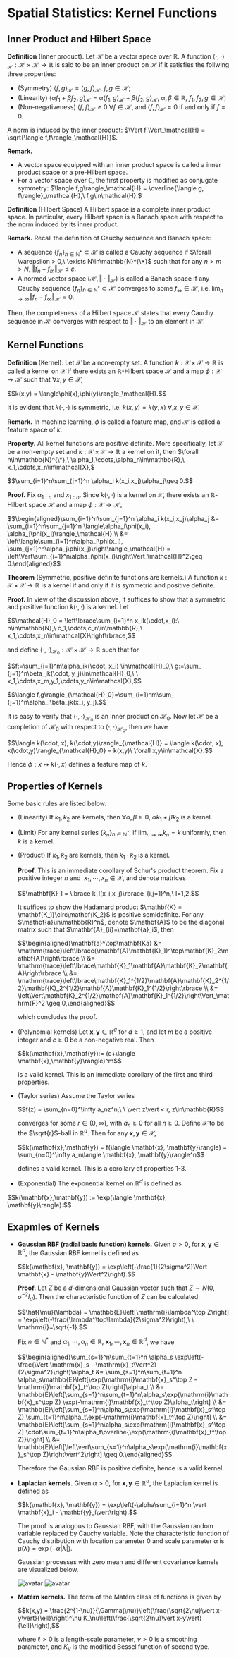 # Spatial Statistics: Kernel Functions
## Inner Product and Hilbert Space
**Definition** (Inner product). Let $\mathcal{H}$ be a vector space over $\mathbb{R}$. A function $\langle\cdot,\cdot\rangle_\mathcal{H}:\mathcal{H}\times\mathcal{H}\to\mathbb{R}$ is said to be an inner product on $\mathcal{H}$ if it satisfies the follwing three properties:
+ (Symmetry) $\langle f,g\rangle_\mathcal{H} = \langle g, f\rangle_\mathcal{H},\ f,g\in\mathcal{H};$
+ (Linearity) $\langle \alpha f_1 + \beta f_2,g\rangle_\mathcal{H} = \alpha\langle f_1,g\rangle_\mathcal{H} + \beta\langle f_2,g\rangle_\mathcal{H},\ \alpha,\beta\in\mathbb{R},\ f_1,f_2,g\in\mathcal{H};$
+ (Non-negativeness) $\langle f,f\rangle_\mathcal{H} \geq 0\ \forall f\in\mathcal{H}$, and $\langle f,f\rangle_\mathcal{H}=0$ if and only if $f=0$.

A norm is induced by the inner product: $\Vert f \Vert_\mathcal{H} = \sqrt{\langle f,f\rangle_\mathcal{H}}$.

**Remark.** 
+ A vector space equipped with an inner product space is called a inner product space or a pre-Hilbert space.
+ For a vector space over $\mathbb{C}$, the first property is modified as conjugate symmetry: $\langle f,g\rangle_\mathcal{H} = \overline{\langle g, f\rangle}_\mathcal{H},\ f,g\in\mathcal{H}.$

**Definition** (Hilbert Space) A Hilbert space is a complete inner product space. In particular, every Hilbert space is a Banach space with respect to the norm induced by its inner product.

**Remark.** Recall the definition of Cauchy sequence and Banach space:
+ A sequence $\lbrace f_n\rbrace_{n\in\mathbb{N}^*}\subset\mathcal{H}$ is called a Cauchy sequence if $\forall \varepsilon > 0,\ \exists N\in\mathbb{N}^{\*}$ such that for any $n > m > N,\ \Vert f_n - f_m\Vert_\mathcal{H}\leq\varepsilon$.
+ A normed vector space $(\mathcal{H},\Vert\cdot\Vert_\mathcal{H})$ is called a Banach space if any Cauchy sequence $\lbrace f_n\rbrace_{n\in\mathbb{N}^*}\subset\mathcal{H}$ converges to some $f_\infty\in\mathcal{H}$, i.e. $\lim_{n\to\infty}\Vert f_n - f_\infty\Vert_\mathcal{H}=0.$

Then, the completeness of a Hilbert space $\mathcal{H}$ states that every Cauchy sequence in $\mathcal{H}$ converges with respect to $\Vert\cdot\Vert_\mathcal{H}$ to an element in $\mathcal{H}$. 

## Kernel Functions

**Definition** (Kernel). Let $\mathcal{X}$ be a non-empty set. A function $k:\mathcal{X}\times\mathcal{X}\to\mathbb{R}$ is called a kernel on $\mathcal{X}$ if there exists an $\mathbb{R}$-Hilbert space $\mathcal{H}$ and a map $\phi:\mathcal{X}\to\mathcal{H}$ such that $\forall x,y\in\mathcal{X},$
<p>
  $$k(x,y) = \langle\phi(x),\phi(y)\rangle_\mathcal{H}.$$
</p>

It is evident that $k(\cdot,\cdot)$ is symmetric, i.e. $k(x,y)=k(y,x)\ \forall,x,y\in\mathcal{X}$.

**Remark.** In machine learning, $\phi$ is called a feature map, and $\mathcal{H}$ is called a feature space of $k$.

**Property.** All kernel functions are positive definite. More specifically, let $\mathcal{X}$ be a non-empty set and $k:\mathcal{X}\times\mathcal{X}\to\mathbb{R}$ a kernel on it, then $\forall n\in\mathbb{N}^{\*},\ \alpha_1,\cdots,\alpha_n\in\mathbb{R},\ x_1,\cdots,x_n\in\mathcal{X},$

<p>
  $$\sum_{i=1}^n\sum_{j=1}^n \alpha_i k(x_i,x_j)\alpha_j\geq 0.$$
</p>

**Proof.** Fix $\alpha_{1:n}$ and $x_{1:n}$. Since $k(\cdot,\cdot)$ is a kernel on $\mathcal{X}$, there exists an $\mathbb{R}$-Hilbert space $\mathcal{H}$ and a map $\phi:\mathcal{X}\to\mathcal{H}$,

<p>
  $$\begin{aligned}\sum_{i=1}^n\sum_{j=1}^n \alpha_i k(x_i,x_j)\alpha_j &= \sum_{i=1}^n\sum_{j=1}^n \langle\alpha_i\phi(x_i), \alpha_j\phi(x_j)\rangle_\mathcal{H} \\
  &= \left\langle\sum_{i=1}^n\alpha_i\phi(x_i), \sum_{j=1}^n\alpha_j\phi(x_j)\right\rangle_\mathcal{H} = \left\Vert\sum_{i=1}^n\alpha_i\phi(x_i)\right\Vert_\mathcal{H}^2\geq 0.\end{aligned}$$
</p>

**Theorem** (Symmetric, positive definite functions are kernels.) A function $k: \mathcal{X}\times\mathcal{X}\to\mathbb{R}$ is a kernel if and only if it is symmetric and positive definite.

**Proof.** In view of the discussion above, it suffices to show that a symmetric and positive function $k(\cdot,\cdot)$ is a kernel. Let

<p>
  $$\mathcal{H}_0 = \left\lbrace\sum_{i=1}^n x_ik(\cdot,x_i):\ n\in\mathbb{N},\ c_1,\cdots,c_n\in\mathbb{R},\ x_1,\cdots,x_n\in\mathcal{X}\right\rbrace,$$
</p>

and define $\langle\cdot,\cdot\rangle_{\mathcal{H}_0}: \mathcal{H}\times\mathcal{H}\to\mathbb{R}$ such that for 
<p>
  $$f:=\sum_{i=1}^m\alpha_ik(\cdot, x_i) \in\mathcal{H}_0,\ g:=\sum_ {j=1}^n\beta_jk(\cdot, y_j)\in\mathcal{H}_0,\ \ x_1,\cdots,x_m,y_1,\cdots,y_n\in\mathcal{X},$$
</p>

<p>
  $$\langle f,g\rangle_{\mathcal{H}_0}=\sum_{i=1}^m\sum_ {j=1}^n\alpha_i\beta_jk(x_i, y_j).$$
</p>

It is easy to verify that $\langle\cdot,\cdot\rangle_{\mathcal{H}_ 0}$ is an inner product on $\mathcal{H}_ 0$. Now let $\mathcal{H}$ be a completion of $\mathcal{H_ 0}$ with respect to $\langle\cdot,\cdot\rangle_{\mathcal{H}_ 0}$, then we have

<p>
  $$\langle k(\cdot, x), k(\cdot,y)\rangle_{\mathcal{H}} = \langle k(\cdot, x), k(\cdot,y)\rangle_{\mathcal{H}_0} = k(x,y)\ \forall x,y\in\mathcal{X}.$$
</p>

Hence $\phi:x\mapsto k(\cdot,x)$ defines a feature map of $k$.

## Properties of Kernels
Some basic rules are listed below.
+ (Linearity) If $k_1,k_2$ are kernels, then $\forall \alpha,\beta \geq 0$, $\alpha k_1 + \beta k_2$ is a kernel.
+ (Limit) For any kernel series $\lbrace k_n\rbrace_{n\in\mathbb{N}^{*}}$, if $\lim_{n\to\infty} k_n = k$ uniformly, then $k$ is a kernel.
+ (Product) If $k_1,k_2$ are kernels, then $k_1\cdot k_2$ is a kernel.
  
  **Proof.** This is an immediate corollary of Schur's product theorem. Fix a positive integer $n$ and $\ x_1,\cdots,x_n\in\mathcal{X}$, and denote matrices
  <p>
    $$\mathbf{K}_l = \lbrace k_l(x_i,x_j)\rbrace_{i,j=1}^n,\ l=1,2.$$
  </p>
  It suffices to show the Hadamard product $\mathbf{K} = \mathbf{K_1}\circ\mathbf{K_2}$ is positive semidefinite. For any $\mathbf{a}\in\mathbb{R}^n$, denote $\mathbf{A}$ to be the diagonal matrix such that $\mathbf{A}_{ii}=\mathbf{a}_i$, then
  <p>$$\begin{aligned}\mathbf{a}^\top\mathbf{Ka} &= \mathrm{trace}\left\lbrace(\mathbf{A}\mathbf{K}_1)^\top\mathbf{K}_2\mathbf{A}\right\rbrace \\
    &= \mathrm{trace}\left\lbrace\mathbf{K}_1\mathbf{A}\mathbf{K}_2\mathbf{A}\right\rbrace \\ 
    &= \mathrm{trace}\left\lbrace\mathbf{K}_1^{1/2}\mathbf{A}\mathbf{K}_2^{1/2}\mathbf{K}_2^{1/2}\mathbf{A}\mathbf{K}_1^{1/2}\right\rbrace \\
    &= \left\Vert\mathbf{K}_2^{1/2}\mathbf{A}\mathbf{K}_1^{1/2}\right\Vert_\mathrm{F}^2 \geq 0,\end{aligned}$$</p>
  which concludes the proof.
  
+ (Polynomial kernels) Let $\mathbf{x},\mathbf{y}\in\mathbb{R}^d$ for $d\geq 1$, and let $m$ be a positive integer and $c\geq 0$ be a non-negative real. Then

  <p>
    $$k(\mathbf{x},\mathbf{y}):= (c+\langle \mathbf{x},\mathbf{y}\rangle)^m$$
  </p>
  
  is a valid kernel. This is an immediate corollary of the first and third properties.
+ (Taylor series) Assume the Taylor series
  <p>
    $$f(z) = \sum_{n=0}^\infty a_nz^n,\ \ \vert z\vert < r, z\in\mathbb{R}$$
  </p>

  converges for some $r\in(0,\infty]$, with $a_n\geq 0$ for all $n\geq 0$. Define $\mathcal{X}$ to be the $\sqrt{r}$-ball in $\mathbb{R}^d$. Then for any $\mathbf{x},\mathbf{y}\in\mathcal{X}$,
  
  <p>
    $$k(\mathbf{x},\mathbf{y}) = f(\langle \mathbf{x}, \mathbf{y}\rangle) = \sum_{n=0}^\infty a_n\langle \mathbf{x}, \mathbf{y}\rangle^n$$
  </p>
      
  defines a valid kernel. This is a corollary of properties 1-3.
  
+ (Exponential) The exponential kernel on $\mathbb{R}^d$ is defined as
<p>
  $$k(\mathbf{x},\mathbf{y}) := \exp(\langle \mathbf{x}, \mathbf{y}\rangle).$$
</p>

## Exapmles of Kernels
+ **Gaussian RBF (radial basis function) kernels.** Given $\sigma > 0$, for $\mathbf{x},\mathbf{y}\in\mathbb{R}^d$, the Gaussian RBF kernel is defined as
  <p>
    $$k(\mathbf{x}, \mathbf{y}) = \exp\left(-\frac{1}{2\sigma^2}\Vert \mathbf{x} - \mathbf{y}\Vert^2\right).$$
  </p>
  
  **Proof.** Let $Z$ be a $d$-dimensional Gaussian vector such that $Z\sim N(0,\sigma^{-2}I_d)$. Then the characteristic function of $Z$ can be calculated:
  <p>
    $$\hat{\mu}(\lambda) = \mathbb{E}\left[\mathrm{i}\lambda^\top Z\right] = \exp\left(-\frac{\lambda^\top\lambda}{2\sigma^2}\right),\ \ \mathrm{i}=\sqrt{-1}.$$
  </p>
  
  Fix $n\in\mathbb{N}^{*}$ and $\alpha_1,\cdots,\alpha_n\in\mathbb{R},\ \mathbf{x}_1,\cdots,\mathbf{x}_n\in\mathbb{R}^d$, we have
  <p>
    $$\begin{aligned}\sum_{s=1}^n\sum_{t=1}^n \alpha_s \exp\left(-\frac{\Vert \mathrm{x}_s - \mathrm{x}_t\Vert^2}{2\sigma^2}\right)\alpha_t &= \sum_{s=1}^n\sum_{t=1}^n \alpha_s\mathbb{E}\left[\exp(\mathrm{i}\mathbf{x}_s^\top Z - \mathrm{i}\mathbf{x}_t^\top Z)\right]\alpha_t \\
    &= \mathbb{E}\left[\sum_{s=1}^n\sum_{t=1}^n\alpha_s\exp(\mathrm{i}\mathbf{x}_s^\top Z)  \exp(-\mathrm{i}\mathbf{x}_t^\top Z)\alpha_t\right] \\
    &= \mathbb{E}\left[\sum_{s=1}^n\alpha_s\exp(\mathrm{i}\mathbf{x}_s^\top Z)  \sum_{t=1}^n\alpha_t\exp(-\mathrm{i}\mathbf{x}_t^\top Z)\right] \\
    &= \mathbb{E}\left[\sum_{s=1}^n\alpha_s\exp(\mathrm{i}\mathbf{x}_s^\top Z)  \cdot\sum_{t=1}^n\alpha_t\overline{\exp(\mathrm{i}\mathbf{x}_t^\top Z)}\right] \\
    &= \mathbb{E}\left[\left\vert\sum_{s=1}^n\alpha_s\exp(\mathrm{i}\mathbf{x}_s^\top Z)\right\vert^2\right] \geq 0.\end{aligned}$$
  </p>

  Therefore the Gaussian RBF is positive definite, hence is a valid kernel.
  
+ **Laplacian kernels.** Given $\alpha > 0$, for $\mathbf{x},\mathbf{y}\in\mathbb{R}^d$, the Laplacian kernel is defined as
  <p>
    $$k(\mathbf{x}, \mathbf{y}) = \exp\left(-\alpha\sum_{i=1}^n \vert \mathbf{x}_i - \mathbf{y}_i\vert\right).$$
  </p>

  The proof is analogous to Gaussian RBF, with the Gaussian random variable replaced by Cauchy variable. Note the characteristic function of Cauchy distribution with location parameter $0$ and scale parameter $\alpha$ is $\hat{\mu}(\lambda) = \exp\left(-\alpha\vert\lambda\vert\right)$.
  
  Gaussian processes with zero mean and different covariance kernels are visualized below.
  
  ![avatar](https://github.com/JurrivhLeon/JurrivhLeon.github.io/raw/main/figs/rbf.png)
  ![avatar](https://github.com/JurrivhLeon/JurrivhLeon.github.io/raw/main/figs/lap.png)

+ **Matérn kernels.** The form of the Matérn class of functions is given by
  <p>
    $$k(x,y) = \frac{2^{1-\nu}}{\Gamma(\nu)}\left(\frac{\sqrt{2\nu}\vert x-y\vert}{\ell}\right)^\nu K_\nu\left(\frac{\sqrt{2\nu}\vert x-y\vert}{\ell}\right),$$
  </p>

  where $\ell > 0$ is a length-scale parameter, $\nu > 0$ is a smoothing parameter, and $K_\nu$ is the modified Bessel function of second type.
